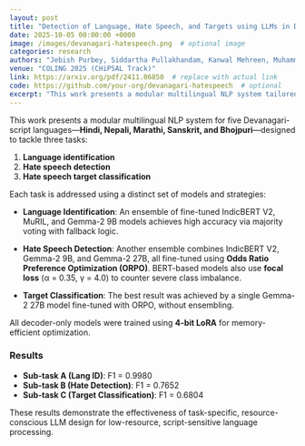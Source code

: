 ```yaml
---
layout: post
title: "Detection of Language, Hate Speech, and Targets using LLMs in Devanagari Script"
date: 2025-10-05 00:00:00 +0000
image: /images/devanagari-hatespeech.png  # optional image
categories: research
authors: "Jebish Purbey, Siddartha Pullakhandam, Kanwal Mehreen, Muhammad Arham, <strong>Drishti Sharma</strong>, Ashay Srivastava, Ram Mohan Rao Kadiyala"
venue: "COLING 2025 (CHiPSAL Track)"
link: https://arxiv.org/pdf/2411.06850  # replace with actual link
code: https://github.com/your-org/devanagari-hatespeech  # optional
excerpt: "This work presents a modular multilingual NLP system tailored for five Devanagari-script languages—Hindi, Nepali, Marathi, Sanskrit, and Bhojpuri—targeting three key tasks: language identification, hate speech detection, and hate speech target classification. Each task is addressed with distinct models and strategies: language identification uses an ensemble of fine-tuned IndicBERT V2, MuRIL, and Gemma-2 9B models, achieving high accuracy through majority voting with fallback logic; hate speech detection employs another ensemble combining IndicBERT V2, Gemma-2 9B, and Gemma-2 27B, all fine-tuned using Odds Ratio Preference Optimization (ORPO), with BERT-based models further enhanced by focal loss (α = 0.35, γ = 4.0) to handle severe class imbalance; and target classification achieves its best performance using a single Gemma-2 27B model fine-tuned with ORPO, without relying on ensembling. All decoder-only models were optimized using 4-bit LoRA for memory efficiency. The system achieves strong results across tasks, with F1 scores of 0.9980 for language identification, 0.7652 for hate speech detection, and 0.6804 for target classification, highlighting the effectiveness of task-specific, resource-conscious LLM design in low-resource, script-sensitive language contexts."
---
```


This work presents a modular multilingual NLP system for five Devanagari-script languages—**Hindi, Nepali, Marathi, Sanskrit, and Bhojpuri**—designed to tackle three tasks:

1. **Language identification**  
2. **Hate speech detection**  
3. **Hate speech target classification**

Each task is addressed using a distinct set of models and strategies:

- **Language Identification**: An ensemble of fine-tuned IndicBERT V2, MuRIL, and Gemma-2 9B models achieves high accuracy via majority voting with fallback logic.

- **Hate Speech Detection**: Another ensemble combines IndicBERT V2, Gemma-2 9B, and Gemma-2 27B, all fine-tuned using **Odds Ratio Preference Optimization (ORPO)**. BERT-based models also use **focal loss** (α = 0.35, γ = 4.0) to counter severe class imbalance.

- **Target Classification**: The best result was achieved by a single Gemma-2 27B model fine-tuned with ORPO, without ensembling.

All decoder-only models were trained using **4-bit LoRA** for memory-efficient optimization.

### Results

- **Sub-task A (Lang ID)**: F1 = 0.9980  
- **Sub-task B (Hate Detection)**: F1 = 0.7652  
- **Sub-task C (Target Classification)**: F1 = 0.6804  

These results demonstrate the effectiveness of task-specific, resource-conscious LLM design for low-resource, script-sensitive language processing.
